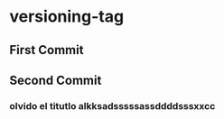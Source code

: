 # versioning-tag

## First Commit

## Second Commit
### olvido el titutlo alkksadsssssassddddsssxxcc
